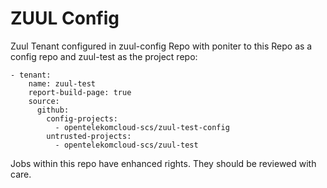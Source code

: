 # ZUUL Config
Zuul Tenant configured in zuul-config Repo with poniter to this Repo as a config repo and zuul-test as the project repo:

```
- tenant:
    name: zuul-test
    report-build-page: true
    source:
      github:
        config-projects:
          - opentelekomcloud-scs/zuul-test-config
        untrusted-projects:
          - opentelekomcloud-scs/zuul-test
```

Jobs within this repo have enhanced rights. They should be reviewed with care.


